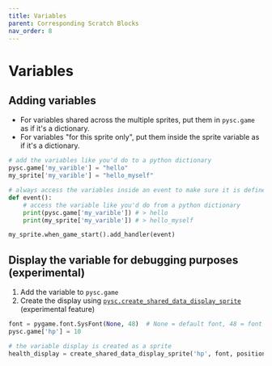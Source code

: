 ```yaml
---
title: Variables
parent: Corresponding Scratch Blocks
nav_order: 8
---
```


# Variables

## Adding variables
- For variables shared across the multiple sprites, put them in `pysc.game` as if it's a dictionary.
- For variables "for this sprite only", put them inside the sprite variable as if it's a dictionary.

```python
# add the variables like you'd do to a python dictionary
pysc.game['my_varible'] = "hello"
my_sprite['my_varible'] = "hello_myself"

# always access the variables inside an event to make sure it is defined when accessing.
def event():
    # access the variable like you'd do from a python dictionary
    print(pysc.game['my_varible']) # > hello
    print(my_sprite['my_varible']) # > hello_myself

my_sprite.when_game_start().add_handler(event)
```

## Display the variable for debugging purposes (experimental)
1. Add the variable to `pysc.game`
2. Create the display using <a target="_blank" href="../../pdoc/pyscratch/sprite.html#create_shared_data_display_sprite"><code>pysc.create_shared_data_display_sprite</code></a> (experimental feature)


```python
font = pygame.font.SysFont(None, 48)  # None = default font, 48 = font size
pysc.game['hp'] = 10

# the variable display is created as a sprite 
health_display = create_shared_data_display_sprite('hp', font, position=(100, 100), update_period=0.5)
```